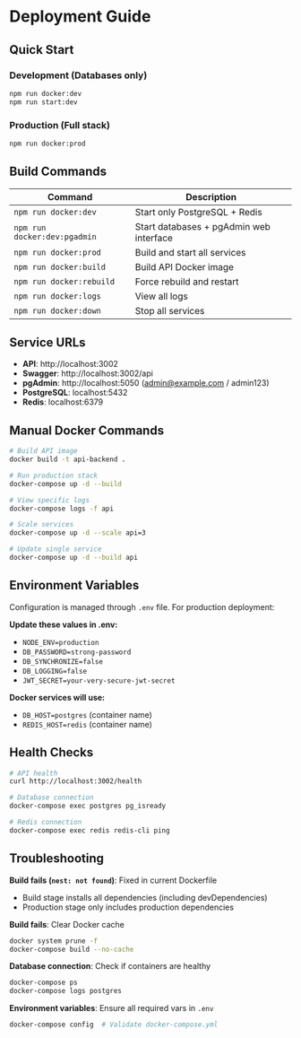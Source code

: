 # Deployment Guide

## Quick Start

### Development (Databases only)
```bash
npm run docker:dev
npm run start:dev
```

### Production (Full stack)
```bash
npm run docker:prod
```

## Build Commands

| Command | Description |
|---------|-------------|
| `npm run docker:dev` | Start only PostgreSQL + Redis |
| `npm run docker:dev:pgadmin` | Start databases + pgAdmin web interface |
| `npm run docker:prod` | Build and start all services |
| `npm run docker:build` | Build API Docker image |
| `npm run docker:rebuild` | Force rebuild and restart |
| `npm run docker:logs` | View all logs |
| `npm run docker:down` | Stop all services |

## Service URLs

- **API**: http://localhost:3002
- **Swagger**: http://localhost:3002/api
- **pgAdmin**: http://localhost:5050 (admin@example.com / admin123)
- **PostgreSQL**: localhost:5432
- **Redis**: localhost:6379

## Manual Docker Commands

```bash
# Build API image
docker build -t api-backend .

# Run production stack
docker-compose up -d --build

# View specific logs
docker-compose logs -f api

# Scale services
docker-compose up -d --scale api=3

# Update single service
docker-compose up -d --build api
```

## Environment Variables

Configuration is managed through `.env` file. For production deployment:

**Update these values in .env:**
- `NODE_ENV=production`
- `DB_PASSWORD=strong-password` 
- `DB_SYNCHRONIZE=false`
- `DB_LOGGING=false`
- `JWT_SECRET=your-very-secure-jwt-secret`

**Docker services will use:**
- `DB_HOST=postgres` (container name)
- `REDIS_HOST=redis` (container name)

## Health Checks

```bash
# API health
curl http://localhost:3002/health

# Database connection
docker-compose exec postgres pg_isready

# Redis connection  
docker-compose exec redis redis-cli ping
```

## Troubleshooting

**Build fails (`nest: not found`)**: Fixed in current Dockerfile
- Build stage installs all dependencies (including devDependencies)
- Production stage only includes production dependencies

**Build fails**: Clear Docker cache
```bash
docker system prune -f
docker-compose build --no-cache
```

**Database connection**: Check if containers are healthy
```bash
docker-compose ps
docker-compose logs postgres
```

**Environment variables**: Ensure all required vars in `.env`
```bash
docker-compose config  # Validate docker-compose.yml
```